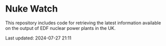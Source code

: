 # Nuke Watch

This repository includes code for retrieving the latest information available on the output of EDF nuclear power plants in the UK.

Last updated: 2024-07-27 21:11